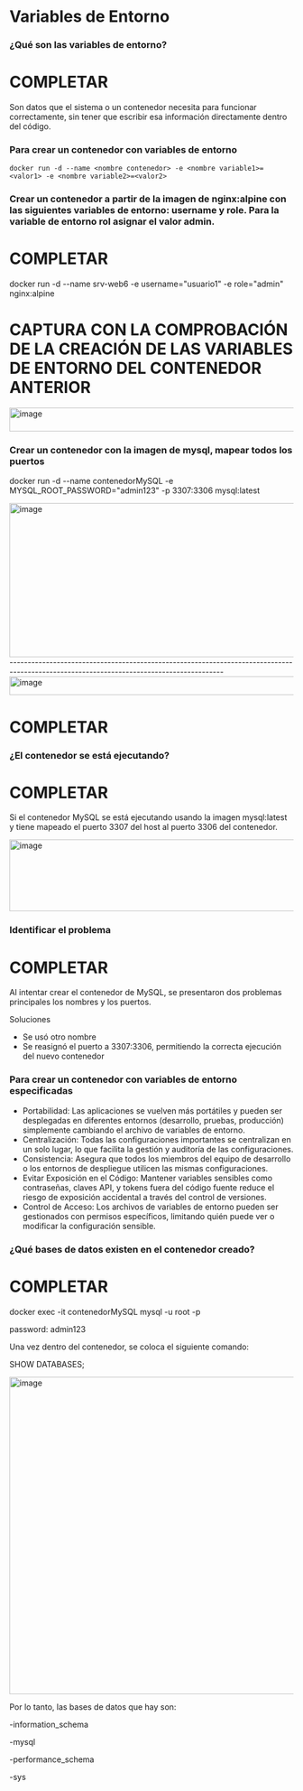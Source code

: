 # Variables de Entorno
### ¿Qué son las variables de entorno?
# COMPLETAR
Son datos que el sistema o un contenedor necesita para funcionar correctamente, sin tener que escribir esa información directamente dentro del código.

### Para crear un contenedor con variables de entorno

```
docker run -d --name <nombre contenedor> -e <nombre variable1>=<valor1> -e <nombre variable2>=<valor2>
```

### Crear un contenedor a partir de la imagen de nginx:alpine con las siguientes variables de entorno: username y role. Para la variable de entorno rol asignar el valor admin.

# COMPLETAR
docker run -d --name srv-web6 -e username="usuario1" -e role="admin" nginx:alpine

# CAPTURA CON LA COMPROBACIÓN DE LA CREACIÓN DE LAS VARIABLES DE ENTORNO DEL CONTENEDOR ANTERIOR

<img width="1221" height="42" alt="image" src="https://github.com/user-attachments/assets/f7e55b74-3d14-41e9-a8e3-24baa0e044a1" />


### Crear un contenedor con la imagen de mysql, mapear todos los puertos
docker run -d --name contenedorMySQL -e MYSQL_ROOT_PASSWORD="admin123" -p 3307:3306 mysql:latest

<img width="1060" height="273" alt="image" src="https://github.com/user-attachments/assets/c1956927-b253-4ff7-b727-23d3438059a5" />
-----------------------------------------------------------------------------------------------------------------------------------------

<img width="886" height="33" alt="image" src="https://github.com/user-attachments/assets/e58ef174-f8d1-467e-97cb-4040585ae37b" />

# COMPLETAR

### ¿El contenedor se está ejecutando?
# COMPLETAR

Si el contenedor MySQL se está ejecutando usando la imagen mysql:latest y tiene mapeado el puerto 3307 del host al puerto 3306 del contenedor.

<img width="1452" height="127" alt="image" src="https://github.com/user-attachments/assets/955a52f9-d1f0-4be1-913b-93671c2d2e0e" />

### Identificar el problema
# COMPLETAR
Al intentar crear el contenedor de MySQL, se presentaron dos problemas principales los nombres y los puertos. 

Soluciones 
- Se usó otro nombre
- Se reasignó el puerto a 3307:3306, permitiendo la correcta ejecución del nuevo contenedor



### Para crear un contenedor con variables de entorno especificadas
- Portabilidad: Las aplicaciones se vuelven más portátiles y pueden ser desplegadas en diferentes entornos (desarrollo, pruebas, producción) simplemente cambiando el archivo de variables de entorno.
- Centralización: Todas las configuraciones importantes se centralizan en un solo lugar, lo que facilita la gestión y auditoría de las configuraciones.
- Consistencia: Asegura que todos los miembros del equipo de desarrollo o los entornos de despliegue utilicen las mismas configuraciones.
- Evitar Exposición en el Código: Mantener variables sensibles como contraseñas, claves API, y tokens fuera del código fuente reduce el riesgo de exposición accidental a través del control de versiones.
- Control de Acceso: Los archivos de variables de entorno pueden ser gestionados con permisos específicos, limitando quién puede ver o modificar la configuración sensible.

### ¿Qué bases de datos existen en el contenedor creado?
# COMPLETAR
docker exec -it contenedorMySQL mysql -u root -p

password: admin123


Una vez dentro del contenedor, se coloca el siguiente comando:

SHOW DATABASES;

<img width="947" height="562" alt="image" src="https://github.com/user-attachments/assets/91c3f9ff-b1c1-4fd7-8bca-f79b4bdc6405" />

Por lo tanto, las bases de datos que hay son: 

-information_schema

-mysql

-performance_schema

-sys


